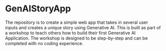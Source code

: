 # GenAIStoryApp
The repository is to create a simple web app that takes in several user inputs and creates a unique story using Generative AI. This is built as part of a workshop to teach others how to build their first Generative AI Application. The workshop is designed to be step-by-step and can be completed with no coding experience.
